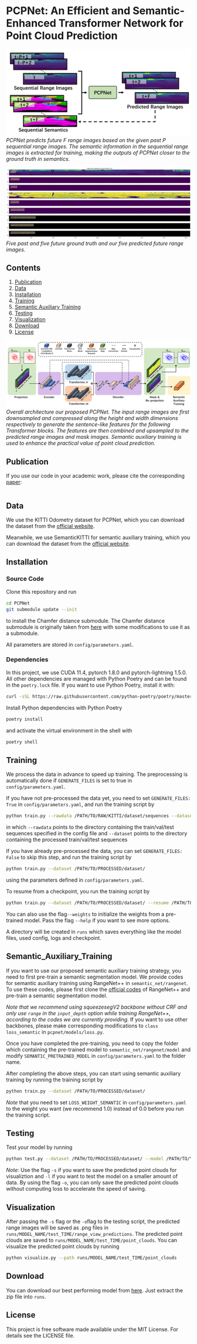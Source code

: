 # PCPNet: An Efficient and Semantic-Enhanced Transformer Network for Point Cloud Prediction

![](figs/motivation.png)
*PCPNet predicts future F range images based on the given past P sequential range images. The semantic information in the sequential range images is extracted for training, making the outputs of PCPNet closer to the ground truth in semantics.*

![](figs/predictions.gif)
*Five past and five future ground truth and our five predicted future range images.*

## Contents
1. [Publication](#Publication)
2. [Data](#Data)
3. [Installation](#Installation)
4. [Training](#Training)
5. [Semantic Auxiliary Training](#Semantic_Auxiliary_Training)
6. [Testing](#Testing)
7. [Visualization](#Visualization)
8. [Download](#Dwnload)
9. [License](#License)

![](figs/overall_architecture.png)
*Overall architecture our proposed PCPNet. The input range images are first downsampled and compressed along the height and width dimensions respectively to generate the sentence-like features for the following Transformer blocks. The features are then combined and upsampled to the predicted range images and mask images. Semantic auxiliary training is used to enhance the practical value of point cloud prediction.*

## Publication
If you use our code in your academic work, please cite the corresponding [paper]():
    
```latex

```

## Data
We use the KITTI Odometry dataset for PCPNet, which you can download the dataset from the [official website](http://www.cvlibs.net/datasets/kitti/eval_odometry.php).


Meanwhile, we use SemanticKITTI for semantic auxiliary training, which you can download the dataset from the [official website](http://semantic-kitti.org/dataset.html#download).

## Installation

### Source Code
Clone this repository and run 
```bash
cd PCPNet
git submodule update --init
```
to install the Chamfer distance submodule. The Chamfer distance submodule is originally taken from [here](https://github.com/chrdiller/pyTorchChamferDistance) with some modifications to use it as a submodule.

All parameters are stored in ```config/parameters.yaml```.

### Dependencies
In this project, we use CUDA 11.4, pytorch 1.8.0 and pytorch-lightning 1.5.0. All other dependencies are managed with Python Poetry and can be found in the ```poetry.lock``` file. If you want to use Python Poetry, install it with:
```bash
curl -sSL https://raw.githubusercontent.com/python-poetry/poetry/master/install-poetry.py | python -
```

Install Python dependencies with Python Poetry
```bash
poetry install
```

and activate the virtual environment in the shell with
```bash
poetry shell
```

## Training
We process the data in advance to speed up training. The preprocessing is automatically done if ```GENERATE_FILES``` is set to true in ```config/parameters.yaml```.

If you have not pre-processed the data yet, you need to set ```GENERATE_FILES: True``` in ```config/parameters.yaml```, and run the training script by
```bash
python train.py --rawdata /PATH/TO/RAW/KITTI/dataset/sequences --dataset /PATH/TO/PROCESSED/dataset/
```
in which ```--rawdata``` points to the directory containing the train/val/test sequences specified in the config file and  ```--dataset``` points to the directory containing the processed train/val/test sequences

If you have already pre-processed the data, you can set ```GENERATE_FILES: False``` to skip this step, and run the training script by
```bash
python train.py --dataset /PATH/TO/PROCESSED/dataset/
```
using the parameters defined in ```config/parameters.yaml```. 

To resume from a checkpoint, you run the training script by
```bash
python train.py --dataset /PATH/TO/PROCESSED/dataset/ --resume /PATH/TO/YOUR/MODEL/
```
You can also use the flag```--weights``` to initialize the weights from a pre-trained model. Pass the flag ```--help``` if you want to see more options.

A directory will be created in ```runs``` which saves everything like the model files, used config, logs and checkpoint.

## Semantic_Auxiliary_Training
If you want to use our proposed semantic auxiliary training strategy, you need to first pre-train a semantic segmentation model. We provide codes for semantic auxiliary training using RangeNet++ in ```semantic_net/rangenet```. To use these codes, please first clone the [official codes](https://github.com/PRBonn/lidar-bonnetal) of RangeNet++ and pre-train a semantic segmentation model. 

*Note that we recommend using squeezesegV2 backbone without CRF and only use ```range``` in the ```input_depth``` option while training RangeNet++, according to the codes we are currently providing.* If you want to use other backbones, please make corresponding modifications to ```class loss_semantic```  in ```pcpnet/models/loss.py```.

Once you have completed the pre-training, you need to copy the folder which containing the pre-trained model to ```semantic_net/rangenet/model``` and modify ```SEMANTIC_PRETRAINED_MODEL``` in ```config/parameters.yaml```  to the folder name.

After completing the above steps, you can start using semantic auxiliary training by running the training script by
```bash
python train.py --dataset /PATH/TO/PROCESSED/dataset/
```
*Note* that you need to set ```LOSS_WEIGHT_SEMANTIC``` in ```config/parameters.yaml``` to the weight you want (we recommend 1.0) instead of 0.0 before you run the training script.

## Testing
Test your model by running
```bash
python test.py --dataset /PATH/TO/PROCESSED/dataset/ --model /PATH/TO/YOUR/MODEL/
```
*Note*: Use the flag ```-s``` if you want to save the predicted point clouds for visualiztion and ```-l``` if you want to test the model on a smaller amount of data. By using the flag ```-o```, you can only save the predicted point clouds without computing loss to accelerate the speed of saving.

## Visualization
After passing the ```-s``` flag or the ```-o```flag to the testing script, the predicted range images will be saved as .png files in ```runs/MODEL_NAME/test_TIME/range_view_predictions```. The predicted point clouds are saved to ```runs/MODEL_NAME/test_TIME/point_clouds```. You can visualize the predicted point clouds by running
```bash
python visualize.py --path runs/MODEL_NAME/test_TIME/point_clouds
```

## Download
You can download our best performing model from [here](https://www.ipb.uni-bonn.de/html/projects/point-cloud-prediction/pretrained.zip). Just extract the zip file into ```runs```.

## License
This project is free software made available under the MIT License. For details see the LICENSE file.
